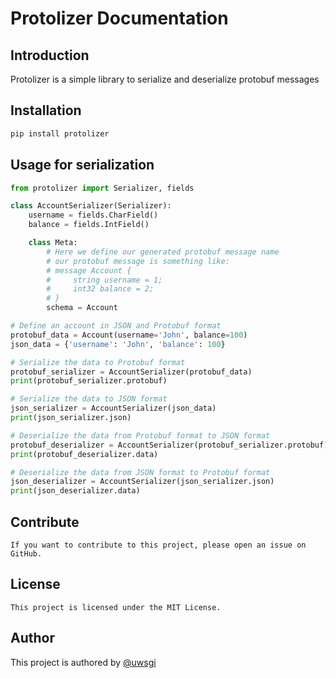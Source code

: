 # Protolizer Documentation

## Introduction
Protolizer is a simple library to serialize and deserialize protobuf messages

## Installation

```bash
pip install protolizer
```

## Usage for serialization

```python
from protolizer import Serializer, fields

class AccountSerializer(Serializer):
    username = fields.CharField()
    balance = fields.IntField()

    class Meta:
        # Here we define our generated protobuf message name
        # our protobuf message is something like:
        # message Account {
        #     string username = 1;
        #     int32 balance = 2;
        # }
        schema = Account

# Define an account in JSON and Protobuf format
protobuf_data = Account(username='John', balance=100)
json_data = {'username': 'John', 'balance': 100}

# Serialize the data to Protobuf format
protobuf_serializer = AccountSerializer(protobuf_data)
print(protobuf_serializer.protobuf)

# Serialize the data to JSON format
json_serializer = AccountSerializer(json_data)
print(json_serializer.json)

# Deserialize the data from Protobuf format to JSON format
protobuf_deserializer = AccountSerializer(protobuf_serializer.protobuf)
print(protobuf_deserializer.data)

# Deserialize the data from JSON format to Protobuf format
json_deserializer = AccountSerializer(json_serializer.json)
print(json_deserializer.data)
```

## Contribute

```text
If you want to contribute to this project, please open an issue on GitHub.
```

## License

```text
This project is licensed under the MIT License.
```

## Author
This project is authored by [@uwsgi](https://instagram.com/uwsgi)
